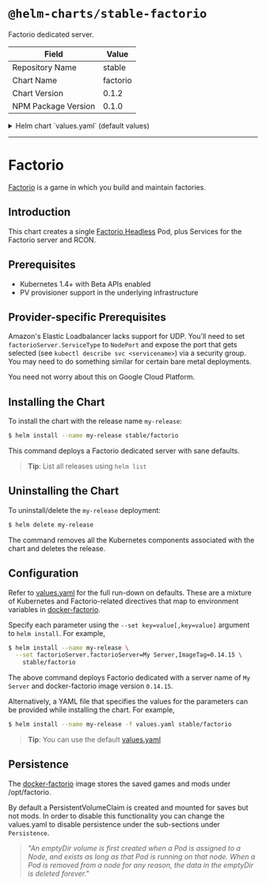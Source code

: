 # `@helm-charts/stable-factorio`

Factorio dedicated server.

| Field               | Value    |
| ------------------- | -------- |
| Repository Name     | stable   |
| Chart Name          | factorio |
| Chart Version       | 0.1.2    |
| NPM Package Version | 0.1.0    |

<details>

<summary>Helm chart `values.yaml` (default values)</summary>

```yaml
# Factorio image version
# ref: https://quay.io/repository/games_on_k8s/factorio?tab=tags
image: quay.io/games_on_k8s/factorio
imageTag: '0.14.21'

# Configure resource requests and limits
# ref: http://kubernetes.io/docs/user-guide/compute-resources/
resources:
  requests:
    memory: 512Mi
    cpu: 500m

# Most of these map to environment variables. See docker-factorio for details:
# https://github.com/games-on-k8s/docker-factorio/blob/master/README.md#environment-variable-reference
factorioServer:
  name: Kubernetes Server
  description: Factorio running on Kubernetes
  # Lock this server down with a password.
  #password: change.me
  maxPlayers: 255
  # Publishes this server in the server browser if true.
  # You'll want to set Factorio.User below if true, as it becomes required.
  isPublic: false
  verifyIdentity: false
  # Allows or disallows console commands. Must be one of: `true`, `false`, or `admins-only`.
  allowCommands: admins-only
  # Pause the server when nobody is connected?
  noAutoPause: 'false'
  # You'll want to change this to NodePort if you are on AWS.
  serviceType: LoadBalancer

  autosave:
    # Auto-save interval in minutes.
    interval: 2
    slots: 3

  rcon:
    enabled: false
    port: 27015
    # Empty value here enables an auto-generated password.
    password: ''
    serviceType: LoadBalancer

factorio:
  # Your factorio.com User/pass is needed if factorioServer.IsPublic is true.
  user:
    username: your.username
    password: your.password

persistence:
  storageClass: generic
  savedGames:
    # Set this to false if you don't care to persist saved games between restarts.
    enabled: true
    size: 1Gi
  mods:
    enabled: false
    size: 128Mi
```

</details>

---

# Factorio

[Factorio](https://www.factorio.com/) is a game in which you build and maintain factories.

## Introduction

This chart creates a single [Factorio Headless](https://www.factorio.com/download-headless) Pod, plus Services for the Factorio server and RCON.

## Prerequisites

- Kubernetes 1.4+ with Beta APIs enabled
- PV provisioner support in the underlying infrastructure

## Provider-specific Prerequisites

Amazon's Elastic Loadbalancer lacks support for UDP. You'll need to set `factorioServer.ServiceType` to `NodePort` and expose the port that gets selected (see `kubectl describe svc <servicename>`) via a security group. You may need to do something similar for certain bare metal deployments.

You need not worry about this on Google Cloud Platform.

## Installing the Chart

To install the chart with the release name `my-release`:

```bash
$ helm install --name my-release stable/factorio
```

This command deploys a Factorio dedicated server with sane defaults.

> **Tip**: List all releases using `helm list`

## Uninstalling the Chart

To uninstall/delete the `my-release` deployment:

```bash
$ helm delete my-release
```

The command removes all the Kubernetes components associated with the chart and deletes the release.

## Configuration

Refer to [values.yaml](values.yaml) for the full run-down on defaults. These are a mixture of Kubernetes and Factorio-related directives that map to environment variables in [docker-factorio](https://github.com/games-on-k8s/docker-factorio).

Specify each parameter using the `--set key=value[,key=value]` argument to `helm install`. For example,

```bash
$ helm install --name my-release \
  --set factorioServer.factorioServer=My Server,ImageTag=0.14.15 \
    stable/factorio
```

The above command deploys Factorio dedicated with a server name of `My Server` and docker-factorio image version `0.14.15`.

Alternatively, a YAML file that specifies the values for the parameters can be provided while installing the chart. For example,

```bash
$ helm install --name my-release -f values.yaml stable/factorio
```

> **Tip**: You can use the default [values.yaml](values.yaml)

## Persistence

The [docker-factorio](https://github.com/games-on-k8s/docker-factorio) image stores the saved games and mods under /opt/factorio.

By default a PersistentVolumeClaim is created and mounted for saves but not mods. In order to disable this functionality
you can change the values.yaml to disable persistence under the sub-sections under `Persistence`.

> _"An emptyDir volume is first created when a Pod is assigned to a Node, and exists as long as that Pod is running on that node. When a Pod is removed from a node for any reason, the data in the emptyDir is deleted forever."_
